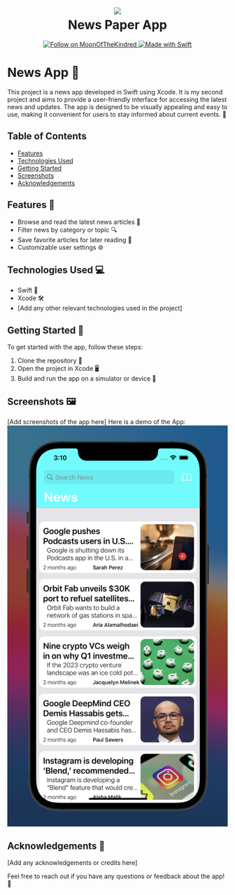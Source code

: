 <div align="center">
  <h1> <img src="https://i.postimg.cc/WpQzgxVh/plugin-Icon.png" width="80px"><br/>News Paper App</h1>
</div>
<p align="center"> 
  <a href="https://social.vivaldi.net/@MoonOfTheKindred" target="_blank">
    <img alt="Follow on MoonOfTheKindred" src="https://img.shields.io/badge/Mastodon-blueviolet.svg?style=for-the-badge&logo=mastodon" style="vertical-align:center" >
  </a>
  <a href="#">
    <img alt="Made with Swift" src="https://img.shields.io/badge/Made%20with%20Swift-blue.svg?style=for-the-badge&logo=swift" style="vertical-align:center" >
  </a>
</p>

# News App 📰

This project is a news app developed in Swift using Xcode. It is my second project and aims to provide a user-friendly interface for accessing the latest news and updates. The app is designed to be visually appealing and easy to use, making it convenient for users to stay informed about current events. 💪

## Table of Contents
- [Features](#features)
- [Technologies Used](#technologies-used)
- [Getting Started](#getting-started)
- [Screenshots](#screenshots)
- [Acknowledgements](#acknowledgements)

## Features 🎉
- Browse and read the latest news articles 📰
- Filter news by category or topic 🔍
- Save favorite articles for later reading 📁
- Customizable user settings ⚙️

## Technologies Used 💻
- Swift 🐍
- Xcode 🛠️
- [Add any other relevant technologies used in the project]

## Getting Started 🚀
To get started with the app, follow these steps:
1. Clone the repository 📂
2. Open the project in Xcode 🖥️
3. Build and run the app on a simulator or device 📱

## Screenshots 🖼️
[Add screenshots of the app here]
Here is a demo of the App:
![Menu Interface 1](demoImages/MenuInterface1.png)

## Acknowledgements 🙏
[Add any acknowledgements or credits here]

Feel free to reach out if you have any questions or feedback about the app! 📢


